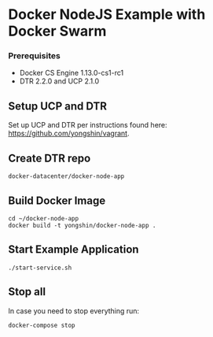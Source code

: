 Docker NodeJS Example with Docker Swarm
=====================

### Prerequisites

- Docker CS Engine 1.13.0-cs1-rc1
- DTR 2.2.0 and UCP 2.1.0

## Setup UCP and DTR

Set up UCP and DTR per instructions found here: https://github.com/yongshin/vagrant.

## Create DTR repo

```
docker-datacenter/docker-node-app
```

## Build Docker Image
```  
cd ~/docker-node-app
docker build -t yongshin/docker-node-app .
```

## Start Example Application
```
./start-service.sh
```

## Stop all
In case you need to stop everything run:
```
docker-compose stop
```
